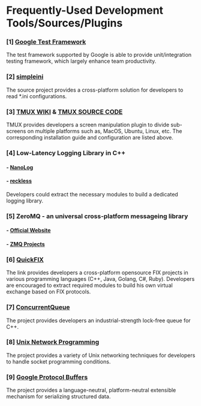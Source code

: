 # Frequently-Used Development Tools/Sources/Plugins
### [1] [Google Test Framework](https://github.com/google/googletest)
The test framework supported by Google is able to provide unit/integration testing framework, which largely enhance team productivity.

### [2] [simpleini](https://github.com/brofield/simpleini)
The source project provides a cross-platform solution for developers to read *.ini configurations.

### [3] [TMUX WIKI](https://github.com/tmux/tmux/wiki) & [TMUX SOURCE CODE](https://github.com/tmux/tmux)
TMUX provides developers a screen manipulation plugin to divide sub-screens on multiple platforms such as, MacOS, Ubuntu, Linux, etc. The corresponding installation guide and configuration are listed above.

### [4] Low-Latency Logging Library in C++
#### - [NanoLog](https://github.com/PlatformLab/NanoLog)
#### - [reckless](https://github.com/mattiasflodin/reckless)
Developers could extract the necessary modules to build a dedicated logging library.

### [5] ZeroMQ - an universal cross-platform messageing library
#### - [Official Website](https://zeromq.org/)
#### - [ZMQ Projects](https://github.com/zeromq)

### [6] [QuickFIX](http://www.quickfixengine.org/)
The link provides developers a cross-platform opensource FIX projects in various programming languages (C++, Java, Golang, C#, Ruby). Developers are encouraged to extract required modules to build his own virtual exchange based on FIX protocols.

### [7] [ConcurrentQueue](https://github.com/cameron314/concurrentqueue)
The project provides developers an industrial-strength lock-free queue for C++.

### [8] [Unix Network Programming](https://github.com/hailinzeng/Unix-Network-Programming)
The project provides a variety of Unix networking techniques for developers to handle socket programming conditions.

### [9] [Google Protocol Buffers](https://developers.google.com/protocol-buffers)
The project provides a language-neutral, platform-neutral extensible mechanism for serializing structured data.
